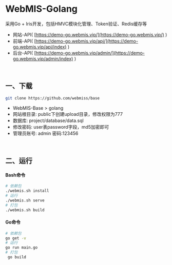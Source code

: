 # WebMIS-Golang
采用Go + Iris开发，包括HMVC模块化管理、Token验证、Redis缓存等
- 网站-API( [https://demo-go.webmis.vip/](https://demo-go.webmis.vip/) )
- 前端-API( [https://demo-go.webmis.vip/api/](https://demo-go.webmis.vip/api/index) )
- 后台-API( [https://demo-go.webmis.vip/admin/](https://demo-go.webmis.vip/admin/index) )

<br/>

## 一、下载
```bash
git clone https://github.com/webmiss/base
```
- WebMIS-Base > golang
- 网站根目录: public下创建upload目录，修改权限为777
- 数据库: project/database/data.sql
- 修改密码: user表password字段，md5加密即可
- 管理员账号: admin 密码:123456

<br/>

## 二、运行
#### Bash命令
```bash
# 依赖包
./webmis.sh install
# 运行
./webmis.sh serve
# 打包
./webmis.sh build
```

#### Go命令
```bash
# 依赖包
go get -v
# 运行
go run main.go
# 打包
 go build
```

<br/><br/>